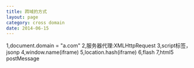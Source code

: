 ```yaml
---
title: 跨域的方式
layout: page
category: cross domain
date: 2014-06-15
---
```


1,document.domain = "a.com"
2,服务器代理:XMLHttpRequest
3,script标签，jsonp
4,window.name(iframe)
5,location.hash(iframe)
6,flash
7,html5 postMessage